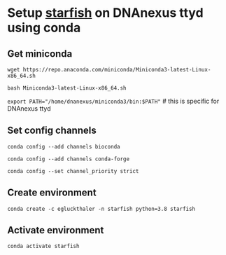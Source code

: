 # Setup [starfish](https://github.com/egluckthaler/starfish/wiki/Installation) on DNAnexus ttyd using conda

## Get miniconda  

`wget https://repo.anaconda.com/miniconda/Miniconda3-latest-Linux-x86_64.sh`  

`bash Miniconda3-latest-Linux-x86_64.sh` 

`export PATH="/home/dnanexus/miniconda3/bin:$PATH"` # this is specific for DNAnexus ttyd

## Set config channels

`conda config --add channels bioconda`  

`conda config --add channels conda-forge`

`conda config --set channel_priority strict`

## Create environment

`conda create -c egluckthaler -n starfish python=3.8 starfish`

## Activate environment

`conda activate starfish`